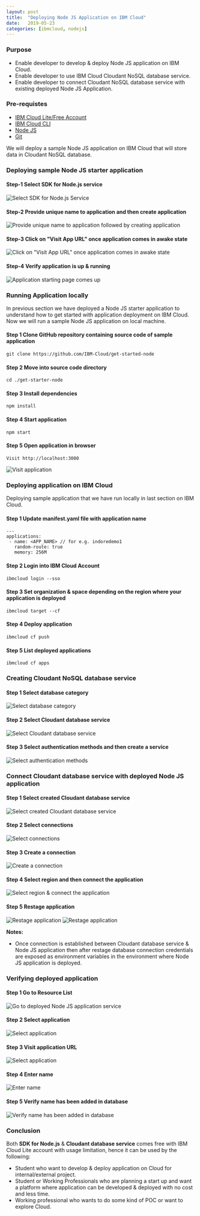 ```yaml
---
layout: post
title:  "Deploying Node JS Application on IBM Cloud"
date:   2019-05-23
categories: [ibmcloud, nodejs]
---
```


### Purpose

- Enable developer to develop & deploy Node JS application on IBM Cloud.
- Enable developer to use IBM Cloud Cloudant NoSQL database service.
- Enable developer to connect Cloudant NoSQL database service with existing deployed Node JS Application.

### Pre-requistes

- [IBM Cloud Lite/Free Account](https://cloud.ibm.com/registration)
- [IBM Cloud CLI](https://cloud.ibm.com/docs/cli/index.html)
- [Node JS](https://nodejs.org/en/download/current/)
- [Git](https://git-scm.com/book/en/v2/Getting-Started-Installing-Git)

We will deploy a sample Node JS application on IBM Cloud that will store data in Cloudant NoSQL database.

### Deploying sample Node JS starter application

#### Step-1 Select SDK for Node.js service
![Select SDK for Node.js Service](../static/img/_posts/deploying_nodejs_app_on_ibmcloud/step_1_1.jpg)

#### Step-2 Provide unique name to application and then create application
![Provide unique name to application followed by creating application](../static/img/_posts/deploying_nodejs_app_on_ibmcloud/step_1_2.jpg)

#### Step-3 Click on "Visit App URL" once application comes in awake state
![Click on "Visit App URL" once application comes in awake state](../static/img/_posts/deploying_nodejs_app_on_ibmcloud/step_1_3.jpg)

#### Step-4 Verify application is up & running
![Application starting page comes up](../static/img/_posts/deploying_nodejs_app_on_ibmcloud/step_1_4.jpg)


### Running Application locally

In previous section we have deployed a Node JS starter application to understand how to get started with application deployment on IBM Cloud. Now we will run a sample Node JS application on local machine.

#### Step 1 Clone GitHub repository containing source code of sample application

```
git clone https://github.com/IBM-Cloud/get-started-node
```

#### Step 2 Move into source code directory

```
cd ./get-starter-node
```

#### Step 3 Install dependencies

```
npm install
```

#### Step 4 Start application

```
npm start
```

#### Step 5 Open application in browser

```
Visit http://localhost:3000
```
![Visit application](../static/img/_posts/deploying_nodejs_app_on_ibmcloud/step_1_5.jpg)

### Deploying application on IBM Cloud
Deploying sample application that we have run locally in last section on IBM Cloud.

#### Step 1 Update manifest.yaml file with application name

```
---
applications:
 - name: <APP_NAME> // for e.g. indoredemo1   
   random-route: true
   memory: 256M
```

#### Step 2 Login into IBM Cloud Account

```
ibmcloud login --sso
```

#### Step 3 Set organization & space depending on the region where your application is deployed

```
ibmcloud target --cf
```

#### Step 4 Deploy application

```
ibmcloud cf push
```

#### Step 5 List deployed applications

```
ibmcloud cf apps
```

### Creating Cloudant NoSQL database service

#### Step 1 Select database category
![Select database category](../static/img/_posts/deploying_nodejs_app_on_ibmcloud/step_2_1.jpg)

#### Step 2 Select Cloudant database service
![Select Cloudant database service](../static/img/_posts/deploying_nodejs_app_on_ibmcloud/step_2_2.jpg)

#### Step 3 Select authentication methods and then create a service
![Select authentication methods](../static/img/_posts/deploying_nodejs_app_on_ibmcloud/step_2_3.jpg)

### Connect Cloudant database service with deployed Node JS application

#### Step 1 Select created Cloudant database service
![Select created Cloudant database service](../static/img/_posts/deploying_nodejs_app_on_ibmcloud/step_2_4.jpg)

#### Step 2 Select connections
![Select connections](../static/img/_posts/deploying_nodejs_app_on_ibmcloud/step_2_5.jpg)

#### Step 3 Create a connection
![Create a connection](../static/img/_posts/deploying_nodejs_app_on_ibmcloud/step_2_6.jpg)

#### Step 4 Select region and then connect the application
![Select region & connect the application](../static/img/_posts/deploying_nodejs_app_on_ibmcloud/step_2_7.jpg)

#### Step 5 Restage application
![Restage application](../static/img/_posts/deploying_nodejs_app_on_ibmcloud/step_2_8.jpg)
![Restage application](../static/img/_posts/deploying_nodejs_app_on_ibmcloud/step_2_9.jpg)

**Notes:**
- Once connection is established between Cloudant database service & Node JS application then after restage database connection credentials are exposed as environment variables in the environment where Node JS application is deployed.

### Verifying deployed application

#### Step 1 Go to Resource List
![Go to deployed Node JS application service](../static/img/_posts/deploying_nodejs_app_on_ibmcloud/step_2_10.jpg)

#### Step 2 Select application
![Select application](../static/img/_posts/deploying_nodejs_app_on_ibmcloud/step_2_11.jpg)

#### Step 3 Visit application URL
![Select application](../static/img/_posts/deploying_nodejs_app_on_ibmcloud/step_2_12.jpg)

#### Step 4 Enter name
![Enter name](../static/img/_posts/deploying_nodejs_app_on_ibmcloud/step_2_13.jpg)

#### Step 5 Verify name has been added in database
![Verify name has been added in database](../static/img/_posts/deploying_nodejs_app_on_ibmcloud/step_2_14.jpg)

### Conclusion

Both **SDK for Node.js** & **Cloudant database service** comes free with IBM Cloud Lite account with usage limitation, hence it can be used by the following:

- Student who want to develop & deploy application on Cloud for internal/external project.
- Student or Working Professionals who are planning a start up and want a platform where application can be developed & deployed with no cost and less time.
- Working professional who wants to do some kind of POC or want to explore Cloud.
